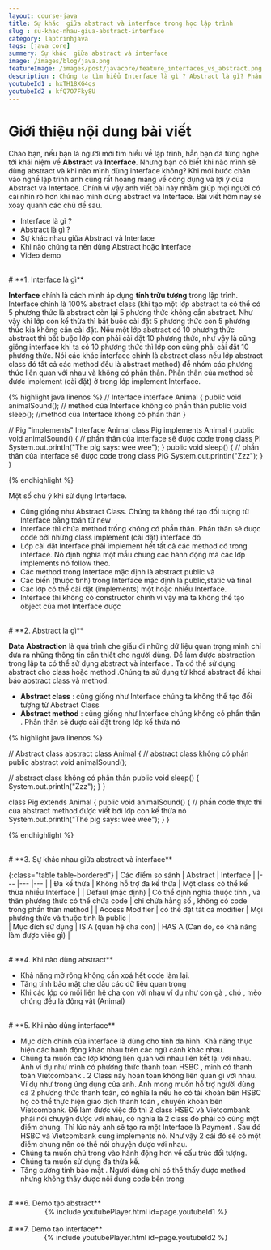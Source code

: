 ```yaml
---
layout: course-java
title: Sự khác  giữa abstract và interface trong học lập trình
slug : su-khac-nhau-giua-abstract-interface
category: laptrinhjava
tags: [java core]
summery: Sự khác  giữa abstract và interface
image: /images/blog/java.png
featureImage: /images/post/javacore/feature_interfaces_vs_abstract.png
description : Chúng ta tìm hiểu Interface là gì ? Abstract là gì? Phân biệt sự khác giữa abstract và interface trong lập trình java. Khi nào dùng abstract, khi nào dùng interface trong quá trình lập trình java.
youtubeId1 : hxTH18XG4qs
youtubeId2 : kfQ7O7Fky8U
---
```


# **Giới thiệu nội dung bài viết**

Chào bạn, nếu bạn là người mới tìm hiểu về lập trình, hẳn bạn đã từng nghe tới khái niệm về <b>Abstract</b> và <b>Interface</b>.
Nhưng bạn có biết khi nào mình sẽ dùng abstract và khi nào mình dùng interface không? Khi mới bước chân vào
nghề lập trình anh cũng rất hoang mang về công dụng và lợi ý của Abstract và Interface. Chính vì vậy anh
viết bài này nhằm giúp mọi người có cái nhìn rõ hơn khi nào mình dùng abstract và Interface. Bài viết hôm nay sẽ xoay quanh các chủ đề sau.

- Interface là gì ?
- Abstract là gì ?
- Sự khác nhau giữa Abstract và Interface
- Khi nào chúng ta nên dùng Abstract hoặc Interface
- Video demo

<br>
# **1. Interface là gì**

<b>Interface</b> chính là cách mình áp dụng <b>tính trừu tượng</b> trong lập trình. Interface chính là 100% abstract class (khi tạo một lớp abstract ta có thể có 5 phương thức là abstract còn lại 5 phương thức không cần abstract. Như vậy khi lớp con kế thừa thì bắt buộc cài đặt 5 phương thức còn 5 phương thức kia không cần cài đặt. Nếu một lớp abstract có 10 phương thức abstract thì bắt buộc lớp con phải cài đặt 10 phương thức, như vậy là cũng giống interface khi ta có 10 phương thức thì lớp con cũng phải cài đặt 10 phương thức. Nói các khác interface chính là abstract class nếu lớp abstract class đó tất cả các method đều là abstract method) để nhóm các phương thức liên quan với nhau và không có
phần thân. Phần thân của method sẽ được implement (cài đặt) ở trong lớp implement Interface.

{% highlight java linenos %}
// Interface
interface Animal {
  public void animalSound(); // method của Interface không có phần thân
  public void sleep(); //method của Interface không có phần thân
}

// Pig "implements"  Interface  Animal
class Pig implements Animal {
  public void animalSound() {
    // phần thân của interface sẽ được code  trong class PI
    System.out.println("The pig says: wee wee");
  }
  public void sleep() {
    // phần thân của interface sẽ được code trong class PIG
    System.out.println("Zzz");
  }
}

{% endhighlight %}

Một số chú ý khi sử dụng Interface.

- Cũng giống như Abstract Class. Chúng ta không thể tạo đối tượng từ Interface bằng toán tử new
- Interface thì chứa method trống không có phần thân. Phần thân sẽ được code bởi những class implement (cài đặt) interface đó
- Lớp cài đặt Interface phải implement hết tất cả các method có trong interface. Nó định nghĩa một mẫu chung các hành động mà các lớp implements nó follow theo.
- Các method trong Interface mặc định là abstract  public và
- Các biến (thuộc tính) trong Interface mặc định là public,static và final  
- Các lớp có thể cài đặt (implements) một hoặc nhiều Interface.
- Interface thì không có constructor chính vì vậy mà ta không thể tạo object của một Interface được

<br>
# **2. Abstract là gì**

<b>Data Abstraction</b> là quá trình che giấu đi những dữ liệu quan trọng mình chỉ đưa ra những thông tin cần thiết cho người dùng. Để làm được abstraction trong lập  ta
có thể sử dụng abstract và interface . Ta có thể sử dụng abstract cho class hoặc method .Chúng ta sử dụng từ khoá abstract để khai báo abstract class và method.

- <b>Abstract class</b> : cũng giống như Interface chúng ta không thể tạo đối tượng từ Abstract Class
- <b>Abstract method</b> : cũng giống như Interface chúng không có phần thân . Phần thân sẽ được cài đặt trong lớp kế thừa nó

{% highlight java linenos %}

// Abstract class
abstract class Animal {
  // abstract class không có phần
  public abstract void animalSound();

  // abstract class không có phần thân
  public void sleep() {
    System.out.println("Zzz");
  }
}


class Pig extends Animal {
  public void animalSound() {
    // phần code thực thi của abstract method được viết bới lớp con kế thừa nó
    System.out.println("The pig says: wee wee");
  }
}

{% endhighlight %}

<br>
# **3. Sự khác nhau giữa abstract và interface**

 {:class="table table-bordered"}
 |  Các điểm so sánh  	|  Abstract	                    |   Interface	                                  |
 |---	                |---	                        |---	     	                                  |
 |   Đa kế thừa 	    | Không hỗ trợ đa kế thừa	    | Một class có thể kế thừa nhiều Interface        |
 |   Defaul (mặc định) 	| Có thể định nghĩa thuộc tính , và thân phương thức có thể chứa code 	    | chỉ chứa hằng số , không có code trong phần thân method |
 |   Access Modifier	                |   có thể đặt tất cả modifier	    |   Mọi phương thức và thuộc tính là  public	        |  
 |   Mục đích sử dụng                   |     IS  A (quan hệ cha con)    |    HAS A (Can do, có khả năng làm được việc gì)    |

<br>
# **4. Khi nào dùng abstract**

- Khả năng mở rộng không cần xoá hết code làm lại.
- Tăng tính bảo mật che dấu các dữ liệu quan trọng
- Khi các lớp có mối liên hệ cha con  với nhau ví dụ như con gà , chó , mèo  chúng đều là động vật (Animal)

<br>
# **5. Khi nào dùng interface**

- Mục đích chính của interface là dùng cho tính đa hình. Khả năng thực hiện các hành động khác nhau trên các ngữ cảnh khác nhau.
- Chúng ta muốn các lớp không liên quan với nhau liên kết lại với nhau. Anh ví dụ như mình có phương thức thanh toán HSBC , mình có  thanh toán Vietcombank . 2 Class này hoàn toàn không liên quan gì với nhau. Ví dụ như trong ứng dụng của anh. Anh mong muốn hỗ trợ người dùng cả 2 phương thức thanh toán, có nghĩa là nếu họ có tài khoản bên HSBC họ có thể thực hiện giao dịch thanh toán , chuyển khoản bên Vietcombank. Để làm được việc đó thì 2 class HSBC và Vietcombank phải nói chuyện được với nhau, có nghỉa là 2 class đó phải có cùng một điểm chung. Thì lúc này anh sẽ tạo ra một Interface là Payment . Sau đó HSBC và Vietcombank cùng implements nó. Như vậy 2 cái đó sẽ có một điểm chung nên có thể nói chuyện được với nhau.
- Chúng ta muốn chú trọng vào hành động hơn  về cấu trúc đối tượng.
- Chúng ta muốn sử dụng đa thừa kế.
- Tăng cường tính bảo mật . Người dùng chỉ có thể thấy được method nhưng không thấy được nội dung code bên trong

<br>
# **6. Demo tạo abstract**  

<center>
{% include youtubePlayer.html id=page.youtubeId1 %}
</center>

<br>
# **7. Demo tạo interface**  

<center>
{% include youtubePlayer.html id=page.youtubeId2 %}
</center>
